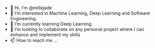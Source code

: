 - 👋 Hi, I’m @millejade
- 👀 I’m interested in Machine Learning, Deep Learning and Software Engineering.
- 🌱 I’m currently learning Deep Learning.
- 💞️ I’m looking to collaborate on any personal project where I can enhance and implement my skills
- 📫 How to reach me ...

<!---
millejade/millejade is a ✨ special ✨ repository because its `README.md` (this file) appears on your GitHub profile.
You can click the Preview link to take a look at your changes.
--->
